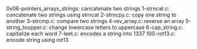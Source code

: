 0x06-pointers_arrays_strings: cancatenate two strings
1-strncat.c: concatenate two strings using strncat
2-strncpy.c: copy one string to another
3-strcmp.c: compare two strings
4-rev_array.c: reverse an array
5-string_toupper.c: change lowercase letters to uppercase
6-cap_string.c: capitalize each word
7-leet.c: encodes a string into 1337
100-rot13.c: encode string using rot13
